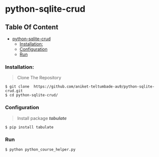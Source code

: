 
# python-sqlite-crud

## Table Of Content
- [python-sqlite-crud](#python-sqlite-crud)
    + [Installation:](#installation-)
    + [Configuration](#configuration)
    + [Run](#run)
### Installation:

> Clone The Repository

````
$ git clone  https://github.com/aniket-teltumbade-au9/python-sqlite-crud.git
$ cd python-sqlite-crud/
````
### Configuration

> Install package ***tabulate***

````
$ pip install tabulate
````

### Run

````
$ python python_course_helper.py
````

